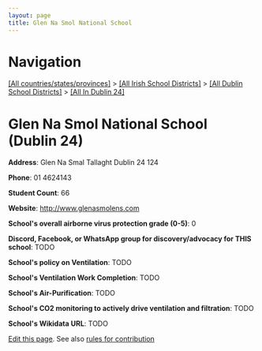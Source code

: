```yaml
---
layout: page
title: Glen Na Smol National School
---
```

# Navigation

[[All countries/states/provinces]](../../../..) > [[All Irish School Districts]](../../..) > [[All Dublin School Districts]](../..) > [[All In Dublin 24]](..)

# Glen Na Smol National School (Dublin 24)

**Address**: Glen Na Smal Tallaght Dublin 24 124

**Phone**: 01 4624143

**Student Count**: 66

**Website**: <http://www.glenasmolens.com>

**School's overall airborne virus protection grade (0-5)**: 0

**Discord, Facebook, or WhatsApp group for discovery/advocacy for THIS school**: TODO

**School's policy on Ventilation**: TODO

**School's Ventilation Work Completion**: TODO

**School's Air-Purification**: TODO

**School's CO2 monitoring to actively drive ventilation and filtration**: TODO

**School's Wikidata URL**: TODO


[Edit this page](https://github.com/ventilate-schools/Ireland/edit/main/./Dublin_24/Glen_Na_Smol_National_School.md). See also [rules for contribution](../../../contribution-rules/)